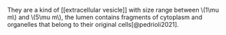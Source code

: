 They are a kind of [[extracellular vesicle]] with size range between \\(1\mu m\\) and \\(5\mu m\\), the lumen contains fragments of cytoplasm and organelles that belong to their original cells[@pedrioli2021]. 